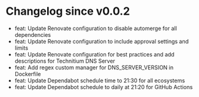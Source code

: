 # Changelog since v0.0.2
- feat: Update Renovate configuration to disable automerge for all dependencies 
- feat: Update Renovate configuration to include approval settings and limits 
- feat: Update Renovate configuration for best practices and add descriptions for Technitium DNS Server 
- feat: Add regex custom manager for DNS_SERVER_VERSION in Dockerfile 
- feat: Update Dependabot schedule time to 21:30 for all ecosystems 
- feat: Update Dependabot schedule to daily at 21:20 for GitHub Actions 
